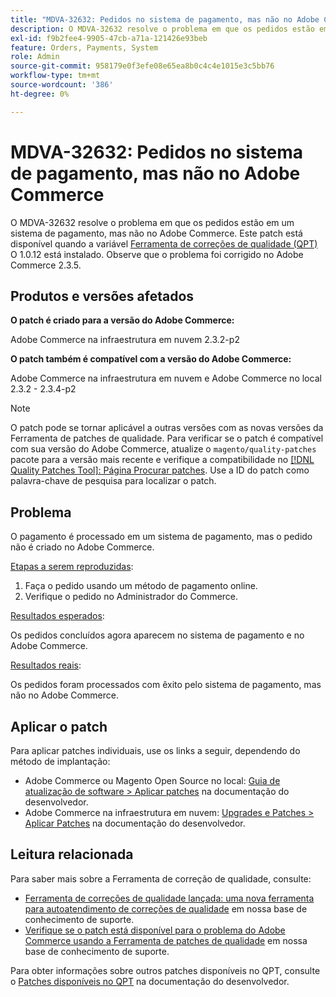 ```yaml
---
title: "MDVA-32632: Pedidos no sistema de pagamento, mas não no Adobe Commerce"
description: O MDVA-32632 resolve o problema em que os pedidos estão em um sistema de pagamento, mas não no Adobe Commerce. Este patch está disponível quando a [Ferramenta de correções de qualidade (QPT)](/help/announcements/adobe-commerce-announcements/magento-quality-patches-released-new-tool-to-self-serve-quality-patches.md) 1.0.12 está instalada. Observe que o problema foi corrigido no Adobe Commerce 2.3.5.
exl-id: f9b2fee4-9905-47cb-a71a-121426e93beb
feature: Orders, Payments, System
role: Admin
source-git-commit: 958179e0f3efe08e65ea8b0c4c4e1015e3c5bb76
workflow-type: tm+mt
source-wordcount: '386'
ht-degree: 0%

---
```


# MDVA-32632: Pedidos no sistema de pagamento, mas não no Adobe Commerce

O MDVA-32632 resolve o problema em que os pedidos estão em um sistema de pagamento, mas não no Adobe Commerce. Este patch está disponível quando a variável [Ferramenta de correções de qualidade (QPT)](/help/announcements/adobe-commerce-announcements/magento-quality-patches-released-new-tool-to-self-serve-quality-patches.md) O 1.0.12 está instalado. Observe que o problema foi corrigido no Adobe Commerce 2.3.5.

## Produtos e versões afetados

**O patch é criado para a versão do Adobe Commerce:**

Adobe Commerce na infraestrutura em nuvem 2.3.2-p2

**O patch também é compatível com a versão do Adobe Commerce:**

Adobe Commerce na infraestrutura em nuvem e Adobe Commerce no local 2.3.2 - 2.3.4-p2

>[!NOTE]
>
>O patch pode se tornar aplicável a outras versões com as novas versões da Ferramenta de patches de qualidade. Para verificar se o patch é compatível com sua versão do Adobe Commerce, atualize o `magento/quality-patches` pacote para a versão mais recente e verifique a compatibilidade no [[!DNL Quality Patches Tool]: Página Procurar patches](https://devdocs.magento.com/quality-patches/tool.html#patch-grid). Use a ID do patch como palavra-chave de pesquisa para localizar o patch.

## Problema

O pagamento é processado em um sistema de pagamento, mas o pedido não é criado no Adobe Commerce.

<u>Etapas a serem reproduzidas</u>:

1. Faça o pedido usando um método de pagamento online.
1. Verifique o pedido no Administrador do Commerce.

<u>Resultados esperados</u>:

Os pedidos concluídos agora aparecem no sistema de pagamento e no Adobe Commerce.

<u>Resultados reais</u>:

Os pedidos foram processados com êxito pelo sistema de pagamento, mas não no Adobe Commerce.

## Aplicar o patch

Para aplicar patches individuais, use os links a seguir, dependendo do método de implantação:

* Adobe Commerce ou Magento Open Source no local: [Guia de atualização de software > Aplicar patches](https://devdocs.magento.com/guides/v2.4/comp-mgr/patching/mqp.html) na documentação do desenvolvedor.
* Adobe Commerce na infraestrutura em nuvem: [Upgrades e Patches > Aplicar Patches](https://devdocs.magento.com/cloud/project/project-patch.html) na documentação do desenvolvedor.

## Leitura relacionada

Para saber mais sobre a Ferramenta de correção de qualidade, consulte:

* [Ferramenta de correções de qualidade lançada: uma nova ferramenta para autoatendimento de correções de qualidade](/help/announcements/adobe-commerce-announcements/magento-quality-patches-released-new-tool-to-self-serve-quality-patches.md) em nossa base de conhecimento de suporte.
* [Verifique se o patch está disponível para o problema do Adobe Commerce usando a Ferramenta de patches de qualidade](/help/support-tools/patches-available-in-qpt-tool/check-patch-for-magento-issue-with-magento-quality-patches.md) em nossa base de conhecimento de suporte.

Para obter informações sobre outros patches disponíveis no QPT, consulte o [Patches disponíveis no QPT](https://devdocs.magento.com/quality-patches/tool.html#patch-grid) na documentação do desenvolvedor.

